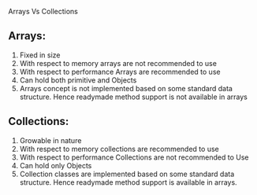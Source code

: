 Arrays Vs Collections


Arrays:
------
1)	Fixed in size
2)	With respect to memory arrays are not recommended to use
3)	With respect to performance Arrays are recommended to use
4)	Can hold both primitive and Objects
5)	Arrays concept is not implemented based on some standard data structure. Hence readymade method support is not available in arrays

Collections:
------------
1)	Growable in nature
2)	With respect to memory collections are recommended to use
3)	With respect to performance Collections are not recommended to Use
4)	Can hold only Objects
5)	Collection classes are implemented based on some standard data structure. Hence readymade method support is available in arrays.
